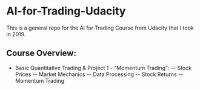 # AI-for-Trading-Udacity
This is a general repo for the AI for Trading Course from Udacity that I took in 2019.

## Course Overview:
- Basic Quantitative Trading & Project 1 - "Momentum Trading":
  -- Stock Prices
  -- Market Mechanics 
  -- Data Processing
  -- Stock Returns
  -- Momentum Trading 
